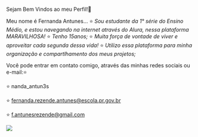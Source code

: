  Sejam Bem Vindos ao meu Perfil!🖤

Meu nome é Fernanda Antunes...
⭐ _Sou estudante da 1° série do Ensino Médio, e  estou navegando na internet através do Alura, nessa plataforma MARAVILHOSA!_
⭐ _Tenho 15anos;_
⭐ _Muita força de vontade de viver e aproveitar cada segunda dessa vida!_
⭐ _Utilizo essa plataforma para minha organização e compartlhamento dos meus projetos;_

Você pode entrar em contato comigo, através das minhas redes sociais ou e-mail:⭐

⭐ nanda_antun3s

⭐ fernanda.rezende.antunes@escola.pr.gov.br

⭐  f.antunesrezende@gmail.com



![](https://media.tenor.com/BJjwkFvOulAAAAAC/princess-and-the-frog-star.gif)
